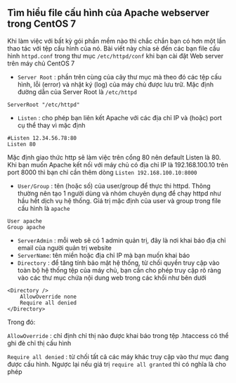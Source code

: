 ## Tìm hiểu file cấu hình của Apache webserver trong CentOS 7 
Khi làm việc với bất kỳ gói phần mềm nào thì chắc chắn bạn có hơn một lần thao tác với tệp cấu hình của nó. Bài viết này chia sẻ đến các bạn file cấu hình `httpd.conf` trong thư mục `/etc/httpd/conf` khi bạn cài đặt Web server trên máy chủ CentOS 7

 * `Server Root` : phần trên cùng của cây thư mục mà theo đó các tệp cấu hình, lỗi (error) và nhật ký (log) của máy chủ được lưu trữ. Mặc định đường dẫn của Server Root là `/etc/httpd`

`ServerRoot "/etc/httpd"`

 * `Listen` : cho phép bạn liên kết Apache với các địa chỉ IP và (hoặc) port cụ thể thay vì mặc định

```
#Listen 12.34.56.78:80
Listen 80
```

Mặc định giao thức http sẽ làm việc trên cổng 80 nên default Listen là 80. Khi bạn muốn Apache kết nối với máy chủ có địa chỉ IP là 192.168.100.10 trên port 8000 thì bạn chỉ cần thêm dòng `Listen 192.168.100.10:8000`

 * `User/Group` : tên (hoặc số) của user/group để thực thi httpd. Thông thường nên tạo 1 người dùng và nhóm chuyên dụng để chạy httpd như hầu hết dịch vụ hệ thống. Giá trị mặc định của user và group trong file cấu hình là `apache` 

```
User apache
Group apache
```

 * `ServerAdmin` : mỗi web sẽ có 1 admin quản trị, đây là nơi khai báo địa chỉ email của người quản trị website
 * `ServerName`: tên miền hoặc địa chỉ IP mà bạn muốn khai báo
 * `Directory` : để tăng tính bảo mật hệ thống, từ chối quyền truy cập vào toàn bộ hệ thống tệp của máy chủ, bạn cần cho phép truy cập rõ ràng vào các thư mục chứa nội dung web trong các khổi như bên dưới

```
<Directory />
    AllowOverride none
    Require all denied
</Directory>
```
Trong đó:
 
`AllowOverride` : chỉ định chỉ thị nào được khai báo trong tệp .htaccess có thể ghi đè chỉ thị cấu hình

`Require all denied` : từ chối tất cả các máy khác truy cập vào thư mục đang được cấu hình. Ngược lại nếu giá trị `require all granted` thì có nghĩa là cho phép
  